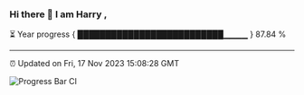 ### Hi there 👋 I am Harry , 

⏳ Year progress { ██████████████████████████▁▁▁▁ } 87.84 %

---

⏰ Updated on Fri, 17 Nov 2023 15:08:28 GMT

![Progress Bar CI](https://github.com/duykhang68/duykhang68/workflows/Progress%20Bar%20CI/badge.svg)
